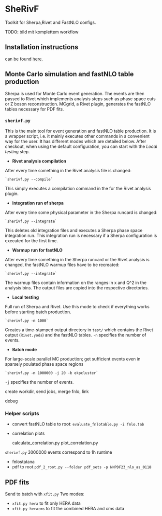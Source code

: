 # SheRivF 
Toolkit for Sherpa,Rivet and FastNLO configs.

TODO: bild mit komplettem workflow


## Installation instructions 
can be found [here](https://github.com/dhaitz/SheRivF/blob/master/INSTALLATION.md).


## Monte Carlo simulation and fastNLO table production
Sherpa is used for Monte Carlo event generation.
The events are then passed to Rivet which implements analysis steps such as phase space cuts or Z boson reconstruction.
MCgrid, a Rivet plugin, generates the fastNLO tables necessary for PDF fits.


### `sherivf.py`
This is the main tool for event generation and fastNLO table production.
It is a wrapper script, i.e. it mainly executes other commands in a convenient way for the user.
It has different modes which are detailed below.
After checkout, when using the default configuration, you can start with the *Local testing* step.

* **Rivet analysis compilation**

After every time something in the Rivet analysis file is changed:

    `sherivf.py --compile`

This simply executes a compilation command in the for the Rivet analysis plugin.

* **Integration run of sherpa**

After every time some physical parameter in the Sherpa runcard is changed:

    `sherivf.py --integrate`
This deletes old integration files and executes a Sherpa phase space integration run.
This integration run is necessary if a Sherpa configuration is executed for the first time.

* **Warmup run for fastNLO**

After every time something in the Sherpa runcard or the Rivet analysis is changed, the
fastNLO warmup files have to be recreated:

    `sherivf.py --integrate`

The warmup files contain information on the ranges in x and Q^2 in the analysis bins.
The output files are copied into the respective directories.

* **Local testing**

Full run of Sherpa and Rivet.
Use this mode to check if everything works before starting batch production.

    `sherivf.py -n 1000`

Creates a time-stamped output directory in `test/` which contains the Rivet output (`Rivet.yoda`) and the fastNLO tables.
`-n` specifies the number of events.

* **Batch mode**

For large-scale parallel MC production; get sufficient events even in sparsely poulated phase space regions

    `sherivf.py -n 1000000 -j 20 -b ekpcluster`

`-j` specifies the number of events.

create workdir, send jobs, merge fnlo, link

debug

### Helper scripts
* convert fastNLO table to root: `evaluate_fnlotable.py -i fnlo.tab`

* correlation plots

    calculate_correlation.py
    plot_correlation.py


`sherivf.py`
3000000 events correspond to 1h runtime


* fnlostatana
* pdf to root
	`pdf_2_root.py --folder pdf_sets -p NNPDF23_nlo_as_0118`




## PDF fits
Send to batch with `xfit.py`
Two modes:

* `xfit.py hera` to fit only HERA data
* `xfit.py heracms` to fit the combined HERA and cms data


